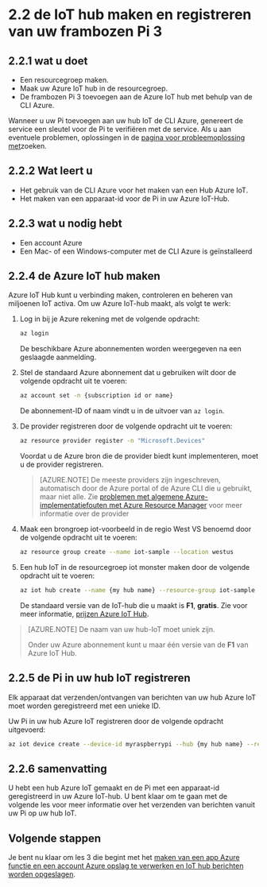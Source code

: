 <properties
 pageTitle="De hub IoT maken en registreren van uw Pi frambozen 3 | Microsoft Azure"
 description="Een resourcegroep maken en een Azure IoT-hub maakt uw Pi registreren in de Azure IoT hub met behulp van de CLI Azure."
 services="iot-hub"
 documentationCenter=""
 authors="shizn"
 manager="timlt"
 tags=""
 keywords=""/>

<tags
 ms.service="iot-hub"
 ms.devlang="multiple"
 ms.topic="article"
 ms.tgt_pltfrm="na"
 ms.workload="na"
 ms.date="10/21/2016"
 ms.author="xshi"/>

# <a name="22-create-your-iot-hub-and-register-your-raspberry-pi-3"></a>2.2 de IoT hub maken en registreren van uw frambozen Pi 3

## <a name="221-what-you-will-do"></a>2.2.1 wat u doet

- Een resourcegroep maken.
- Maak uw Azure IoT hub in de resourcegroep.
- De frambozen Pi 3 toevoegen aan de Azure IoT hub met behulp van de CLI Azure.

Wanneer u uw Pi toevoegen aan uw hub IoT de CLI Azure, genereert de service een sleutel voor de Pi te verifiëren met de service. Als u aan eventuele problemen, oplossingen in de [pagina voor probleemoplossing met](iot-hub-raspberry-pi-kit-node-troubleshooting.md)zoeken.

## <a name="222-what-you-will-learn"></a>2.2.2 Wat leert u

- Het gebruik van de CLI Azure voor het maken van een Hub Azure IoT.
- Het maken van een apparaat-id voor de Pi in uw Azure IoT-Hub.

## <a name="223-what-you-need"></a>2.2.3 wat u nodig hebt

- Een account Azure
- Een Mac- of een Windows-computer met de CLI Azure is geïnstalleerd

## <a name="224-create-your-azure-iot-hub"></a>2.2.4 de Azure IoT hub maken

Azure IoT Hub kunt u verbinding maken, controleren en beheren van miljoenen IoT activa. Om uw Azure IoT-hub maakt, als volgt te werk:

1. Log in bij je Azure rekening met de volgende opdracht:

    ```bash
    az login
    ```

    De beschikbare Azure abonnementen worden weergegeven na een geslaagde aanmelding.

2. Stel de standaard Azure abonnement dat u gebruiken wilt door de volgende opdracht uit te voeren:

    ```bash
    az account set -n {subscription id or name}
    ```

    De abonnement-ID of naam vindt u in de uitvoer van `az login`.

3. De provider registreren door de volgende opdracht uit te voeren:

    ```bash
    az resource provider register -n "Microsoft.Devices"
    ```

    Voordat u de Azure bron die de provider biedt kunt implementeren, moet u de provider registreren.

    > [AZURE.NOTE] De meeste providers zijn ingeschreven, automatisch door de Azure portal of de Azure CLI die u gebruikt, maar niet alle. Zie [problemen met algemene Azure-implementatiefouten met Azure Resource Manager](../resource-manager-common-deployment-errors.md) voor meer informatie over de provider

4. Maak een brongroep iot-voorbeeld in de regio West VS benoemd door de volgende opdracht uit te voeren:

    ```bash
    az resource group create --name iot-sample --location westus
    ```

5. Een hub IoT in de resourcegroep iot monster maken door de volgende opdracht uit te voeren:

    ```bash
    az iot hub create --name {my hub name} --resource-group iot-sample
    ```

    De standaard versie van de IoT-hub die u maakt is **F1**, **gratis**. Zie voor meer informatie, [prijzen Azure IoT Hub](https://azure.microsoft.com/pricing/details/iot-hub/).

> [AZURE.NOTE] De naam van uw hub-IoT moet uniek zijn.
>
> Onder uw Azure abonnement kunt u maar één versie van de **F1** van Azure IoT Hub.

## <a name="225-register-your-pi-in-your-iot-hub"></a>2.2.5 de Pi in uw hub IoT registreren

Elk apparaat dat verzenden/ontvangen van berichten van uw hub Azure IoT moet worden geregistreerd met een unieke ID.

Uw Pi in uw hub Azure IoT registreren door de volgende opdracht uitgevoerd:

```bash
az iot device create --device-id myraspberrypi --hub {my hub name} --resource-group iot-sample
```

## <a name="226-summary"></a>2.2.6 samenvatting

U hebt een hub Azure IoT gemaakt en de Pi met een apparaat-id geregistreerd in uw Azure IoT-hub. U bent klaar om te gaan met de volgende les voor meer informatie over het verzenden van berichten vanuit uw Pi op uw hub IoT.

## <a name="next-steps"></a>Volgende stappen

Je bent nu klaar om les 3 die begint met het [maken van een app Azure functie en een account Azure opslag te verwerken en IoT hub berichten worden opgeslagen](iot-hub-raspberry-pi-kit-node-lesson3-deploy-resource-manager-template.md).